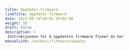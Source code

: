 ```yaml
---
title: Oppdater firmware
linkTitle: Oppdater firmware
date: 2023-09-14T10:01:35+02:00
weight: 20
draft: false
description: >
 Instruksjonene for å oppdatere firmware finner du her
manualLink: /no/docs/firmware/update/
---
```

